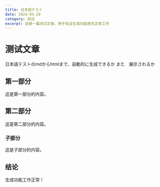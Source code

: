 ```yaml
---
title: 日本語テスト
date: 2024-03-29
category: 测试
excerpt: 这是一篇测试文章，用于验证生成功能是否正常工作
---
```


# 测试文章
日本語テストのmdからhtmlまで、自動的に生成できるか
また　展示されるか

## 第一部分

这是第一部分的内容。

## 第二部分

这是第二部分的内容。

### 子部分

这是子部分的内容。

## 结论

生成功能工作正常！ 
